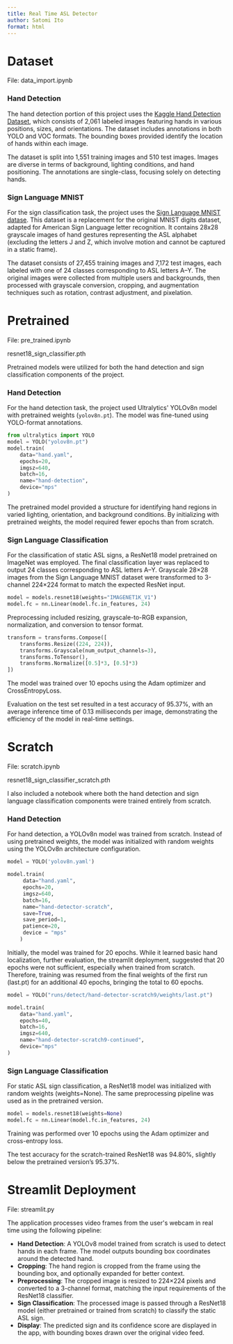 ```yaml
---
title: Real Time ASL Detector 
author: Satomi Ito
format: html
---
```

# Dataset

File: data_import.ipynb

### Hand Detection 

The hand detection portion of this project uses the [Kaggle Hand Detection Dataset](https://www.kaggle.com/datasets/nomihsa965/hand-detection-dataset-vocyolo-format), which consists of 2,061 labeled images featuring hands in various positions, sizes, and orientations. The dataset includes annotations in both YOLO and VOC formats. The bounding boxes provided identify the location of hands within each image.

The dataset is split into 1,551 training images and 510 test images. Images are diverse in terms of background, lighting conditions, and hand positioning. The annotations are single-class, focusing solely on detecting hands.


### Sign Language MNIST

For the sign classification task, the project uses the [Sign Language MNIST datase](https://www.kaggle.com/datasets/datamunge/sign-language-mnist). This dataset is a replacement for the original MNIST digits dataset, adapted for American Sign Language letter recognition. It contains 28x28 grayscale images of hand gestures representing the ASL alphabet (excluding the letters J and Z, which involve motion and cannot be captured in a static frame).

The dataset consists of 27,455 training images and 7,172 test images, each labeled with one of 24 classes corresponding to ASL letters A–Y. The original images were collected from multiple users and backgrounds, then processed with grayscale conversion, cropping, and augmentation techniques such as rotation, contrast adjustment, and pixelation.


# Pretrained 

File: pre_trained.ipynb


resnet18_sign_classifier.pth


Pretrained models were utilized for both the hand detection and sign classification components of the project.


### Hand Detection 

For the hand detection task, the project used Ultralytics' YOLOv8n model with pretrained weights (`yolov8n.pt`). The model was fine-tuned using YOLO-format annotations.

```python
from ultralytics import YOLO
model = YOLO("yolov8n.pt")
model.train(
    data="hand.yaml",
    epochs=20,
    imgsz=640,
    batch=16,
    name="hand-detection",
    device="mps"
)
```

The pretrained model provided a structure for identifying hand regions in varied lighting, orientation, and background conditions. By initializing with pretrained weights, the model required fewer epochs than from scratch.

### Sign Language Classification
For the classification of static ASL signs, a ResNet18 model pretrained on ImageNet was employed. The final classification layer was replaced to output 24 classes corresponding to ASL letters A–Y. Grayscale 28×28 images from the Sign Language MNIST dataset were transformed to 3-channel 224×224 format to match the expected ResNet input.

```python
model = models.resnet18(weights="IMAGENET1K_V1")
model.fc = nn.Linear(model.fc.in_features, 24)
```

Preprocessing included resizing, grayscale-to-RGB expansion, normalization, and conversion to tensor format. 

```python
transform = transforms.Compose([
    transforms.Resize((224, 224)),
    transforms.Grayscale(num_output_channels=3),
    transforms.ToTensor(),
    transforms.Normalize([0.5]*3, [0.5]*3)
])
```

The model was trained over 10 epochs using the Adam optimizer and CrossEntropyLoss. 


Evaluation on the test set resulted in a test accuracy of 95.37%, with an average inference time of 0.13 milliseconds per image, demonstrating the efficiency of the model in real-time settings.


# Scratch

File: scratch.ipynb


resnet18_sign_classifier_scratch.pth


I also included a notebook where both the hand detection and sign language classification components were trained entirely from scratch.

### Hand Detection 

For hand detection, a YOLOv8n model was trained from scratch. Instead of using pretrained weights, the model was initialized with random weights using the YOLOv8n architecture configuration. 

```python
model = YOLO('yolov8n.yaml') 

model.train(
     data="hand.yaml",
     epochs=20,
     imgsz=640,
     batch=16,
     name="hand-detector-scratch",  
     save=True,                  
     save_period=1,            
     patience=20,              
     device = "mps"
    )
```

Initially, the model was trained for 20 epochs. While it learned basic hand localization, further evaluation, the streamlit deployment, suggested that 20 epochs were not sufficient, especially when trained from scratch. Therefore, training was resumed from the final weights of the first run (last.pt) for an additional 40 epochs, bringing the total to 60 epochs.

```python
model = YOLO("runs/detect/hand-detector-scratch9/weights/last.pt")

model.train(
    data="hand.yaml",
    epochs=40,                
    batch=16,
    imgsz=640,
    name="hand-detector-scratch9-continued",
    device="mps"
)
```

### Sign Language Classification
For static ASL sign classification, a ResNet18 model was initialized with random weights (weights=None). The same preprocessing pipeline was used as in the pretrained version.

```python
model = models.resnet18(weights=None)
model.fc = nn.Linear(model.fc.in_features, 24)
```

Training was performed over 10 epochs using the Adam optimizer and cross-entropy loss.

The test accuracy for the scratch-trained ResNet18 was 94.80%, slightly below the pretrained version’s 95.37%.

# Streamlit Deployment

File: streamlit.py


The application processes video frames from the user's webcam in real time using the following pipeline:

- **Hand Detection**: A YOLOv8 model trained from scratch is used to detect hands in each frame. The model outputs bounding box coordinates around the detected hand.
- **Cropping**: The hand region is cropped from the frame using the bounding box, and optionally expanded for better context.
- **Preprocessing**: The cropped image is resized to 224×224 pixels and converted to a 3-channel format, matching the input requirements of the ResNet18 classifier.
- **Sign Classification**: The processed image is passed through a ResNet18 model (either pretrained or trained from scratch) to classify the static ASL sign.
- **Display**: The predicted sign and its confidence score are displayed in the app, with bounding boxes drawn over the original video feed.


